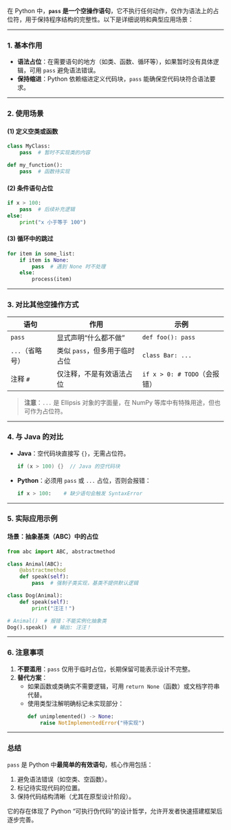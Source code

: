 在 Python 中，**`pass` 是一个空操作语句**，它不执行任何动作，仅作为语法上的占位符，用于保持程序结构的完整性。以下是详细说明和典型应用场景：

---

### **1. 基本作用**
- **语法占位**：在需要语句的地方（如类、函数、循环等），如果暂时没有具体逻辑，可用 `pass` 避免语法错误。
- **保持缩进**：Python 依赖缩进定义代码块，`pass` 能确保空代码块符合语法要求。

---

### **2. 使用场景**
#### **(1) 定义空类或函数**
```python
class MyClass:
    pass  # 暂时不实现类的内容

def my_function():
    pass  # 函数待实现
```

#### **(2) 条件语句占位**
```python
if x > 100:
    pass  # 后续补充逻辑
else:
    print("x 小于等于 100")
```

#### **(3) 循环中的跳过**
```python
for item in some_list:
    if item is None:
        pass  # 遇到 None 时不处理
    else:
        process(item)
```

---

### **3. 对比其他空操作方式**
| **语句**      | **作用**                           | **示例**                          |
|---------------|-----------------------------------|-----------------------------------|
| `pass`        | 显式声明“什么都不做”               | `def foo(): pass`                 |
| `...`（省略号） | 类似 `pass`，但多用于临时占位      | `class Bar: ...`                  |
| 注释 `#`       | 仅注释，不是有效语法占位           | `if x > 0: # TODO`（会报错）      |

> **注意**：`...` 是 Ellipsis 对象的字面量，在 NumPy 等库中有特殊用途，但也可作为占位符。

---

### **4. 与 Java 的对比**
- **Java**：空代码块直接写 `{}`，无需占位符。  
  ```java
  if (x > 100) {}  // Java 的空代码块
  ```
- **Python**：必须用 `pass` 或 `...` 占位，否则会报错：
  ```python
  if x > 100:    # 缺少语句会触发 SyntaxError
  ```

---

### **5. 实际应用示例**
#### **场景：抽象基类（ABC）中的占位**
```python
from abc import ABC, abstractmethod

class Animal(ABC):
    @abstractmethod
    def speak(self):
        pass  # 强制子类实现，基类不提供默认逻辑

class Dog(Animal):
    def speak(self):
        print("汪汪！")

# Animal()  # 报错：不能实例化抽象类
Dog().speak()  # 输出: 汪汪！
```

---

### **6. 注意事项**
1. **不要滥用**：`pass` 仅用于临时占位，长期保留可能表示设计不完整。
2. **替代方案**：  
   - 如果函数或类确实不需要逻辑，可用 `return None`（函数）或文档字符串代替。
   - 使用类型注解明确标记未实现部分：
     ```python
     def unimplemented() -> None:
         raise NotImplementedError("待实现")
     ```

---

### **总结**
`pass` 是 Python 中**最简单的有效语句**，核心作用包括：
1. 避免语法错误（如空类、空函数）。
2. 标记待实现代码的位置。
3. 保持代码结构清晰（尤其在原型设计阶段）。  

它的存在体现了 Python “可执行伪代码”的设计哲学，允许开发者快速搭建框架后逐步完善。